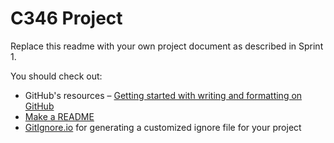 # C346 Project

Replace this readme with your own project document as described in Sprint 1.

You should check out:

* GitHub's resources – [Getting started with writing and formatting on GitHub](https://docs.github.com/en/get-started/writing-on-github/getting-started-with-writing-and-formatting-on-github)
* [Make a README](https://www.makeareadme.com)
* [GitIgnore.io](https://www.toptal.com/developers/gitignore/) for generating a customized ignore file for your project
